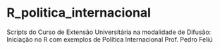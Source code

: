 # R_politica_internacional
Scripts do Curso de Extensão Universitária na modalidade de Difusão: Iniciação no R com exemplos de Política Internacional
Prof. Pedro Feliú
